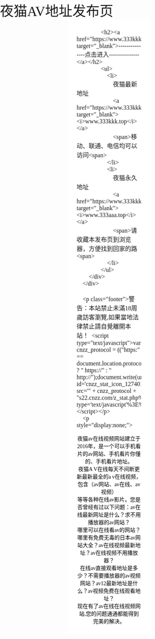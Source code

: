 

<html>
<head>
<title>夜猫地址发布页</title>
<meta name="keywords" content="夜猫av,夜猫av最新地址"/>
<meta name="description" content="夜猫av在线视频是一个不要播放器的av视频网站、av在线观看最新地址,在本网站您可以观看最全的国产av、日韩av、欧美av在线视频。"/>
<meta http-equiv="Content-Type" content="text/html; charset=utf-8" />
<meta name="viewport" content="width=device-width, initial-scale=1, maximum-scale=1">
<style type="text/css">
/* reset */
html,body,div,span,applet,object,iframe,h1,h2,h3,h4,h5,h6,p,blockquote,pre,a,abbr,acronym,address,big,cite,code,del,dfn,em,img,ins,kbd,q,s,samp,small,strike,strong,sub,sup,tt,var,b,u,i,dl,dt,dd,ol,nav ul,nav li,fieldset,form,label,legend,table,caption,tbody,tfoot,thead,tr,th,td,article,aside,canvas,details,embed,figure,figcaption,footer,header,hgroup,menu,nav,output,ruby,section,summary,time,mark,audio,video{margin:0;padding:0;border:0;font-size:100%;font:inherit;vertical-align:baseline;}
article, aside, details, figcaption, figure,footer, header, hgroup, menu, nav, section {display: block;}
ol,ul{list-style:none;margin:0px;padding:0px;}
blockquote,q{quotes:none;}
blockquote:before,blockquote:after,q:before,q:after{content:'';content:none;}
table{border-collapse:collapse;border-spacing:0;}
/* start editing from here */
a{text-decoration:none;}
.txt-rt{text-align:right;}/* text align right */
.txt-lt{text-align:left;}/* text align left */
.txt-center{text-align:center;}/* text align center */
.float-rt{float:right;}/* float right */
.float-lt{float:left;}/* float left */
.clear{clear:both;}/* clear float */
.pos-relative{position:relative;}/* Position Relative */
.pos-absolute{position:absolute;}/* Position Absolute */
.vertical-base{	vertical-align:baseline;}/* vertical align baseline */
.vertical-top{	vertical-align:top;}/* vertical align top */
nav.vertical ul li{	display:block;}/* vertical menu */
nav.horizontal ul li{	display: inline-block;}/* horizontal menu */
img{max-width:100%;}
/*end reset*/

body{
padding:0;
margin:0;
background:#f0deb4;
font-family: 'Lato', sans-serif !important;
}

h1,h2,h3,h4,h5,h6{
	margin:0;			   
}	
p{
	margin:0;
}
ul{
	margin:0;
	padding:0;
}
label{
	margin:0;
}
/*-- main --*/
.main{
	padding:50px 0;
}
.main h1{
    font-family: 'Crete Round', serif;
    font-size: 40px;
    text-align: center;
    color: #55ACEE;
    margin-bottom: 30px;
    text-transform: uppercase;
}
.content{
	margin:0 auto;
	width:28%;
	background:#fff;
}
p.footer {
	font-size:16px;
    text-align: center;
    color: #000;
    font-weight: 500;
	margin-top:30px;
}
p.footer a {
	color:#55ACEE;
}
p.footer a:hover {
	color: #000;
	transition:0.5s all;
	-webkit-transition:0.5s all;
	-moz-transition:0.5s all;
	-o-transition:0.5s all;
	-ms-transition:0.5s all;
}
.content-top h2{
    font-size: 22px;
    color: #fff;
    text-align: center;
    background: #55acee;
    font-family: 'Crete Round', serif;
    padding: 12px 0;
}
.content-top h2 a{
    color: #fff;
}
.content-top p {
    text-align: center;
    font-size: 16px;
    color: #000;
    margin-top: 15px;
}
.content-top ul li{
    display: block;
    font-size: 15px;
    color: #000;
    line-height: 1.8em;
    padding: 1em 0 1em 1em;
    border-bottom: 1px solid #E2E0DE;
}
.content-top ul li a{
	color:#000;
	font-weight: 400;
}
.content-top ul li a i{
    color: #55ACEE;
    font-style: normal;
    display: block;
    margin: 2px 0;
}

.content-top ul li span{
	display:block;
	color:#999;
}
.content-top{
	padding:1.5em;
}
.content-top p a {
    color: #55ACEE;
    margin-left: 5px;
}

/*-- responsive media queries --*/

@media (max-width: 1440px){
	
}
@media (max-width: 1366px){
	.content {
		width: 31%;
	}	
}
@media (max-width: 1280px){
	.content {
		width: 32%;
	}	
}
@media (max-width: 1080px){
	.content {
		width: 38%;
	}
	.main h1 {
		font-size: 36px;
	}
	.content-top h2 {
		font-size: 20px;
		padding: 10px 0;
	}
	.content-top ul li,.content-top p,p.footer {
		font-size: 14px;
	}
}
@media (max-width: 1024px){
	
}
@media (max-width: 991px){
	
}
@media (max-width: 800px){
	.main h1 {
		font-size: 34px;
	}
	.content {
		width: 46%;
	}	
}
@media (max-width: 768px){
	.main {
		padding: 90px 0;
	}
	.main h1 {
		margin-bottom: 55px;
	}
	p.footer {
		margin-top: 75px;
	}	
}
@media (max-width: 736px){
	.main {
		padding: 70px 0;
	}
	.main h1 {
		margin-bottom: 45px;
	}
	.content {
		width: 53%;
	}
	p.footer {
		margin-top: 50px;
	}	
}
@media (max-width: 667px){
	.main h1 {
		font-size: 32px;
		margin-bottom: 35px;
	}
	.main {
		padding: 60px 0;
	}
	.content {
		width: 57%;
	}	
	.content-top h2 {
		font-size: 18px;
	}
}
@media (max-width: 640px){
	
}
@media (max-width: 600px){
	.main h1 {
		font-size: 30px;
	}
	.content-top {
		padding: 1em;
	}
	.content {
		width: 62%;
	}	
}
@media (max-width: 568px){
	.content {
		width: 68%;
	}	
}
@media (max-width: 480px){
	.content {
		width: 78%;
	}	
	.main h1 {
		font-size: 28px;
	}
	p.footer {
		margin-top: 42px;
	}
}
@media (max-width: 414px){
	.content-top h2 {
		font-size: 16px;
	}
	.content {
		width: 85%;
	}
	.main {
		padding: 50px 0;
	}
	p.footer {
	    line-height: 1.8em;
		margin: 42px auto 0 auto;
		width: 85%;
	}	
}
@media (max-width: 384px){
	.main h1 {
		font-size: 27px;
	}
	.content,p.footer {
		width: 90%;
	}
	p.footer {
		margin: 32px auto 0 auto;
	}	
}
@media (max-width: 375px){
	.main h1 {
		font-size: 26px;
		margin-bottom: 25px;
	}
	.main {
		padding: 45px 0;
	}
	.content,p.footer {
		width: 92%;
	}
	.content-top h2 {
		padding: 8px 0;
	}	
}
@media (max-width: 320px){
	.main h1 {
		font-size: 24px;
		margin-bottom: 30px;
	}
	.content-top ul li{
		padding: 1em 0 1em 1em;
		background-size: 13% !important;
	}
	.content-top {
		padding: 1.2em;
	}	
	.content-top ul li, .content-top p, p.footer {
		font-size: 13px;
	}
	.content, p.footer {
		width: 90%;
	}
}

</style>

</head>
<body>
	<div class="main">
		<h1>夜猫AV地址发布页</h1>
		<div class="content">
			<div class="content-top">
				
					<h2><a href="https://www.333kkk.top/" target="_blank">---------------点击进入---------------</a></h2>
					<ul>
						<li>
							夜猫最新地址
							<a href="https://www.333kkk.top/" target="_blank"><i>www.333kkk.top</i></a>
							<span>移动、联通、电信均可以访问<span>
						</li>
						<li>
							夜猫永久地址
							<a href="https://www.333kkk.top/" target="_blank"><i>www.333aaa.top</i></a>
							<span>请收藏本发布页到浏览器，方便找到回家的路<span>
						</li>
					</ul>
			</div>
		</div>
		
		<p class="footer">警告：本站禁止未滿18周歲訪客瀏覽,如果當地法律禁止請自覺離開本站！  <script type="text/javascript">var cnzz_protocol = (("https:" == document.location.protocol) ? " https://" : " http://");document.write(unescape("%3Cspan id='cnzz_stat_icon_1274017723'%3E%3C/span%3E%3Cscript src='" + cnzz_protocol + "s22.cnzz.com/z_stat.php%3Fid%3D1274017723%26show%3Dpic1' type='text/javascript'%3E%3C/script%3E"));</script></p>
		<p style="display:none;">
夜猫av在线视频网站建立于2016年，是一个可以手机看片的av网站、手机看片你懂的、手机看片地址。<br/>
夜猫A V在线每天不间断更新最新最全的a v在线视频，包含（av网站、av在线、av视频）<br/>
等等各种在线av影片。您是否曾经有过以下问题：av在线最新网址是什么？求不用播放器的av网站？<br/>
哪里可以在线看av的网站？哪里有免费无毒的日本av网站大全？av在线视频最新地址？av在线视频不用播放器？<br/>
在线av直接观看地址是多少？不需要播放器的av视频网站？av12最新地址是什么？av视频免费在线观看地址？<br/>
现在有了av在线在线视频网站,您的问题通通都能得到完美的解决。<br/>
		</p>
	</div>
</body>
</html>
<!--0 9 w l . c o m -->
